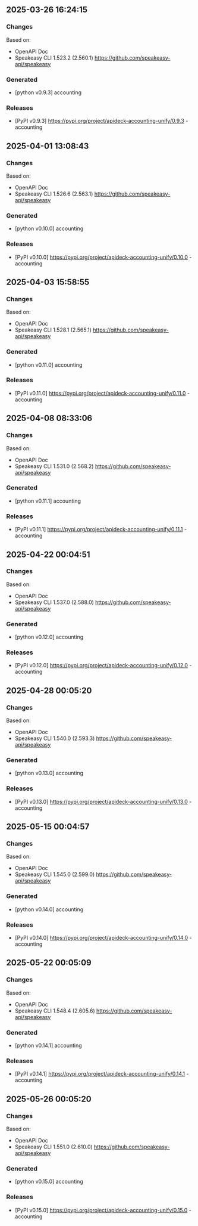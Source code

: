 

## 2025-03-26 16:24:15
### Changes
Based on:
- OpenAPI Doc  
- Speakeasy CLI 1.523.2 (2.560.1) https://github.com/speakeasy-api/speakeasy
### Generated
- [python v0.9.3] accounting
### Releases
- [PyPI v0.9.3] https://pypi.org/project/apideck-accounting-unify/0.9.3 - accounting

## 2025-04-01 13:08:43
### Changes
Based on:
- OpenAPI Doc  
- Speakeasy CLI 1.526.6 (2.563.1) https://github.com/speakeasy-api/speakeasy
### Generated
- [python v0.10.0] accounting
### Releases
- [PyPI v0.10.0] https://pypi.org/project/apideck-accounting-unify/0.10.0 - accounting

## 2025-04-03 15:58:55
### Changes
Based on:
- OpenAPI Doc  
- Speakeasy CLI 1.528.1 (2.565.1) https://github.com/speakeasy-api/speakeasy
### Generated
- [python v0.11.0] accounting
### Releases
- [PyPI v0.11.0] https://pypi.org/project/apideck-accounting-unify/0.11.0 - accounting

## 2025-04-08 08:33:06
### Changes
Based on:
- OpenAPI Doc  
- Speakeasy CLI 1.531.0 (2.568.2) https://github.com/speakeasy-api/speakeasy
### Generated
- [python v0.11.1] accounting
### Releases
- [PyPI v0.11.1] https://pypi.org/project/apideck-accounting-unify/0.11.1 - accounting

## 2025-04-22 00:04:51
### Changes
Based on:
- OpenAPI Doc  
- Speakeasy CLI 1.537.0 (2.588.0) https://github.com/speakeasy-api/speakeasy
### Generated
- [python v0.12.0] accounting
### Releases
- [PyPI v0.12.0] https://pypi.org/project/apideck-accounting-unify/0.12.0 - accounting

## 2025-04-28 00:05:20
### Changes
Based on:
- OpenAPI Doc  
- Speakeasy CLI 1.540.0 (2.593.3) https://github.com/speakeasy-api/speakeasy
### Generated
- [python v0.13.0] accounting
### Releases
- [PyPI v0.13.0] https://pypi.org/project/apideck-accounting-unify/0.13.0 - accounting

## 2025-05-15 00:04:57
### Changes
Based on:
- OpenAPI Doc  
- Speakeasy CLI 1.545.0 (2.599.0) https://github.com/speakeasy-api/speakeasy
### Generated
- [python v0.14.0] accounting
### Releases
- [PyPI v0.14.0] https://pypi.org/project/apideck-accounting-unify/0.14.0 - accounting

## 2025-05-22 00:05:09
### Changes
Based on:
- OpenAPI Doc  
- Speakeasy CLI 1.548.4 (2.605.6) https://github.com/speakeasy-api/speakeasy
### Generated
- [python v0.14.1] accounting
### Releases
- [PyPI v0.14.1] https://pypi.org/project/apideck-accounting-unify/0.14.1 - accounting

## 2025-05-26 00:05:20
### Changes
Based on:
- OpenAPI Doc  
- Speakeasy CLI 1.551.0 (2.610.0) https://github.com/speakeasy-api/speakeasy
### Generated
- [python v0.15.0] accounting
### Releases
- [PyPI v0.15.0] https://pypi.org/project/apideck-accounting-unify/0.15.0 - accounting